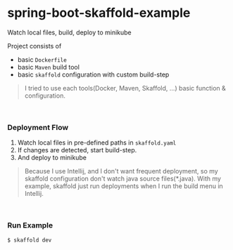 # spring-boot-skaffold-example
Watch local files, build, deploy to minikube

Project consists of
- basic ```Dockerfile```
- basic ```Maven``` build tool 
- basic ```skaffold``` configuration with custom build-step

> I tried to use each tools(Docker, Maven, Skaffold, ...) basic function & configuration.

<br>

### Deployment Flow

1. Watch local files in pre-defined paths in ```skaffold.yaml```
2. If changes are detected, start build-step.  
3. And deploy to minikube 

> Because I use Intellij, and I don't want frequent deployment, so my skaffold configuration don't watch java source files(*.java).
> With my example, skaffold just run deployments when I run the build menu in Intellij.   

<br>

### Run Example 

```sh
$ skaffold dev
```
